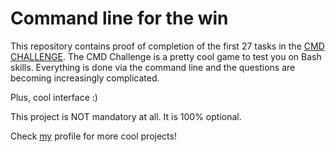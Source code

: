 # Command line for the win

This repository contains proof of completion of the first 27 tasks in the [CMD CHALLENGE](https://cmdchallenge.com/).
The CMD Challenge is a pretty cool game to test you on Bash skills.
Everything is done via the command line and the questions are becoming increasingly complicated.

Plus, cool interface :)

This project is NOT mandatory at all. It is 100% optional. 

Check [my](https://github.com/sfrechou) profile for more cool projects!